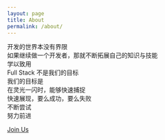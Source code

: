 ```yaml
---
layout: page
title: About
permalink: /about/
---
```


开发的世界本没有界限  
如果继续做一个开发者，那就不断拓展自己的知识与技能  
学以致用  
Full Stack 不是我们的目标  
我们的目标是  
在灵光一闪时，能够快速捕捉  
快速展现，要么成功，要么失败  
不断尝试  
努力前进  


[Join Us](https://github.com/fsder)
